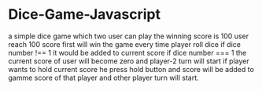 # Dice-Game-Javascript
a simple dice game which two user can play the winning score is 100 user reach 100 score first will win the game 
every time player roll dice if dice number !== 1 it would be added to current score if dice number === 1 the current score of user will become zero 
and player-2 turn will start 
if player wants to hold current score he press hold button and score will be added to gamme score of that player and other player turn will start. 
